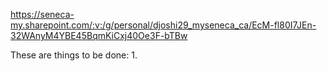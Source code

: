 https://seneca-my.sharepoint.com/:v:/g/personal/djoshi29_myseneca_ca/EcM-fl80I7JEn-32WAnyM4YBE45BqmKiCxj40Oe3F-bTBw

These are things to be done:
1. 